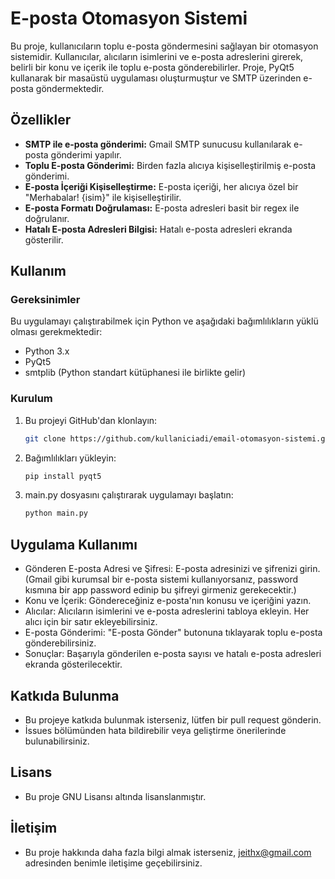 # E-posta Otomasyon Sistemi

Bu proje, kullanıcıların toplu e-posta göndermesini sağlayan bir otomasyon sistemidir. Kullanıcılar, alıcıların isimlerini ve e-posta adreslerini girerek, belirli bir konu ve içerik ile toplu e-posta gönderebilirler. Proje, PyQt5 kullanarak bir masaüstü uygulaması oluşturmuştur ve SMTP üzerinden e-posta göndermektedir.

## Özellikler

- **SMTP ile e-posta gönderimi:** Gmail SMTP sunucusu kullanılarak e-posta gönderimi yapılır.
- **Toplu E-posta Gönderimi:** Birden fazla alıcıya kişiselleştirilmiş e-posta gönderimi.
- **E-posta İçeriği Kişiselleştirme:** E-posta içeriği, her alıcıya özel bir "Merhabalar! {isim}" ile kişiselleştirilir.
- **E-posta Formatı Doğrulaması:** E-posta adresleri basit bir regex ile doğrulanır.
- **Hatalı E-posta Adresleri Bilgisi:** Hatalı e-posta adresleri ekranda gösterilir.

## Kullanım

### Gereksinimler

Bu uygulamayı çalıştırabilmek için Python ve aşağıdaki bağımlılıkların yüklü olması gerekmektedir:

- Python 3.x
- PyQt5
- smtplib (Python standart kütüphanesi ile birlikte gelir)

### Kurulum

1. Bu projeyi GitHub'dan klonlayın:

   ```bash
   git clone https://github.com/kullaniciadi/email-otomasyon-sistemi.git
2. Bağımlılıkları yükleyin:
   
   ```bash
   pip install pyqt5

3. main.py dosyasını çalıştırarak uygulamayı başlatın:

   ```bash
   python main.py

## Uygulama Kullanımı

- Gönderen E-posta Adresi ve Şifresi: E-posta adresinizi ve şifrenizi girin. (Gmail gibi kurumsal bir e-posta sistemi kullanıyorsanız, password kısmına bir app password edinip bu şifreyi girmeniz gerekecektir.)
- Konu ve İçerik: Göndereceğiniz e-posta'nın konusu ve içeriğini yazın.
- Alıcılar: Alıcıların isimlerini ve e-posta adreslerini tabloya ekleyin. Her alıcı için bir satır ekleyebilirsiniz.
- E-posta Gönderimi: "E-posta Gönder" butonuna tıklayarak toplu e-posta gönderebilirsiniz.
- Sonuçlar: Başarıyla gönderilen e-posta sayısı ve hatalı e-posta adresleri ekranda gösterilecektir.

## Katkıda Bulunma
- Bu projeye katkıda bulunmak isterseniz, lütfen bir pull request gönderin.
- İssues bölümünden hata bildirebilir veya geliştirme önerilerinde bulunabilirsiniz.

## Lisans
- Bu proje GNU Lisansı altında lisanslanmıştır.

## İletişim
- Bu proje hakkında daha fazla bilgi almak isterseniz, jeithx@gmail.com adresinden benimle iletişime geçebilirsiniz.




